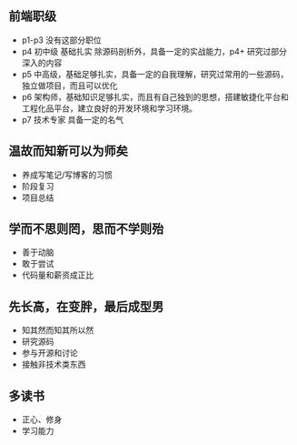 ## 前端职级

-   p1-p3 没有这部分职位
-   p4 初中级 基础扎实 除源码剖析外，具备一定的实战能力，p4+ 研究过部分深入的内容
-   p5 中高级，基础足够扎实，具备一定的自我理解，研究过常用的一些源码，独立做项目，而且可以优化
-   p6 架构师，基础知识足够扎实，而且有自己独到的思想，搭建敏捷化平台和工程化品平台，建立良好的开发环境和学习环境。
-   p7 技术专家 具备一定的名气

## 温故而知新可以为师矣

-   养成写笔记/写博客的习惯
-   阶段复习
-   项目总结

## 学而不思则罔，思而不学则殆

-   善于动脑
-   敢于尝试
-   代码量和薪资成正比

## 先长高，在变胖，最后成型男

-   知其然而知其所以然
-   研究源码
-   参与开源和讨论
-   接触非技术类东西

## 多读书

-   正心、修身
-   学习能力
